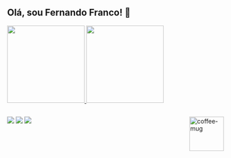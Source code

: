 ## Olá, sou Fernando Franco! 👋

<div>
  <a href="https://github.com/FernandoFranco06">
  <img height="180em" src="https://github-readme-stats.vercel.app/api?username=fernandofranco06&show_icons=true&theme=dark&include_all_commits=true&count_private=true"/>
  <img height="180em" src="https://github-readme-stats.vercel.app/api/top-langs/?username=fernandofranco06&layout=compact&langs_count=16&theme=dark"/>
</div>

<img align="right" height="80" width="auto" alt="coffee-mug" src="https://media4.giphy.com/media/XrQBv6QBqk6q52PzAo/giphy.gif?cid=6c09b952lq0881knkh4imbshx89605md3o0hsglw4s9e6kq7&ep=v1_gifs_search&rid=giphy.gif&ct=g">

##

<div>
  <a href="https://www.instagram.com/fernando_franco.06/" target="_blank"><img src="https://img.shields.io/badge/Instagram-E4405F?style=for-the-badge&logo=instagram&logoColor=white" target="_blank"></a>
  <a href="mailto:fernandorfranco06@gmail.com" target="_blank"><img src="https://img.shields.io/badge/-Gmail-%23333?style=for-the-badge&logo=gmail&logoColor=white" target="_blank"></a>
  <a href="https://www.linkedin.com/in/fernando-ramos-franco/" target="_blank"><img src="https://img.shields.io/badge/LinkedIn-0077B5?style=for-the-badge&logo=linkedin&logoColor=white" target="_blank"></a>
</div>
